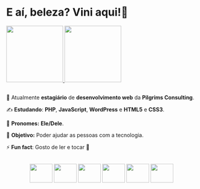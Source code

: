 # E aí, beleza? Vini aqui!👋

<div>
    <a href="https://github.com/viniNascimento63?tab=repositories">
        <img height="150em" src="https://github-readme-stats.vercel.app/api?username=viniNascimento63&show_icons=true&theme=react&locale=pt-br"&hide=contribs,prs/>
    </a>
    <a href="https://github.com/viniNascimento63?tab=repositories">
        <img height="150em" src="https://github-readme-stats.vercel.app/api/top-langs/?username=viniNascimento63&layout=compact&theme=react&locale=pt-br"/>
    </a>
</div>

##

🧐 Atualmente **estagiário** de **desenvolvimento web** da **Pilgrims Consulting**.

✍️ **Estudando**: **PHP**, **JavaScript**, **WordPress** e **HTML5** e **CSS3**.

🎅 **Pronomes:** **Ele/Dele**.

🎯 **Objetivo:** Poder ajudar as pessoas com a tecnologia.

⚡ **Fun fact**: Gosto de ler e tocar 🎸

##

<div align='center'>
    <img src="https://cdn.jsdelivr.net/gh/devicons/devicon/icons/html5/html5-original.svg" height='50px' width='60px'/>   
    <img src="https://cdn.jsdelivr.net/gh/devicons/devicon/icons/css3/css3-original.svg" height='50px' width='60px'/>        
    <img src="https://cdn.jsdelivr.net/gh/devicons/devicon/icons/javascript/javascript-original.svg" height='50px' width='60px'/>              
    <img src="https://cdn.jsdelivr.net/gh/devicons/devicon/icons/java/java-original.svg" height='50px' width='60px'/>            
    <img src="https://cdn.jsdelivr.net/gh/devicons/devicon/icons/php/php-plain.svg" height='50px' width='60px'/>         
    <img src="https://cdn.jsdelivr.net/gh/devicons/devicon/icons/wordpress/wordpress-plain-wordmark.svg" height='50px' width='60px'/>
</div>

##


